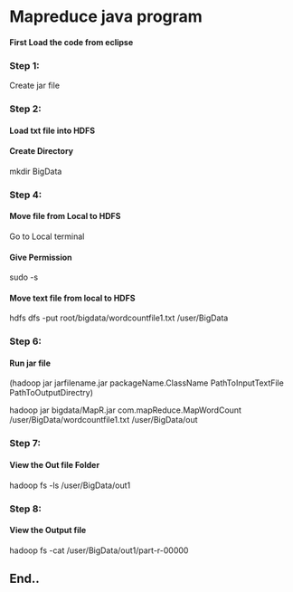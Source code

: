 # Mapreduce java program
#### First Load the code from eclipse
### Step 1:
Create jar file 
### Step 2:
#### Load txt file into HDFS
#### Create Directory
mkdir BigData
### Step 4:
#### Move file from Local to HDFS
Go to Local terminal
#### Give Permission
sudo -s
#### Move text file from local to HDFS
hdfs dfs -put root/bigdata/wordcountfile1.txt /user/BigData
### Step 6:
#### Run jar file
(hadoop jar jarfilename.jar packageName.ClassName  PathToInputTextFile PathToOutputDirectry)

hadoop jar bigdata/MapR.jar com.mapReduce.MapWordCount /user/BigData/wordcountfile1.txt /user/BigData/out
### Step 7:
#### View the Out file Folder
hadoop fs -ls /user/BigData/out1
### Step 8:
#### View the Output file
hadoop fs -cat /user/BigData/out1/part-r-00000
## End..

